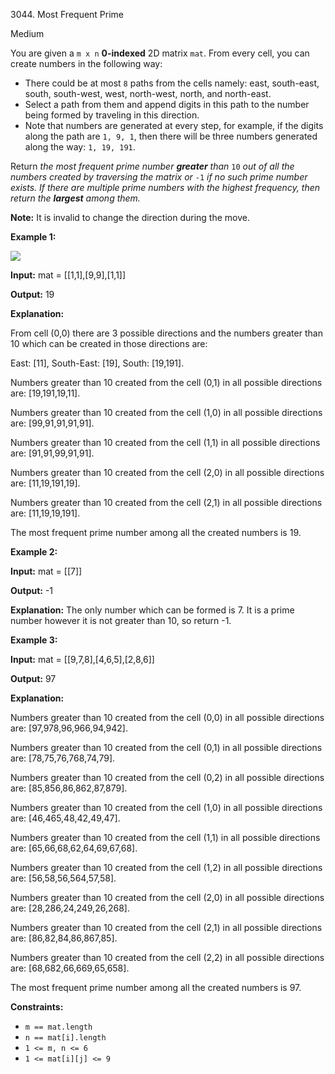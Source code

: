 3044\. Most Frequent Prime

Medium

You are given a `m x n` **0-indexed** 2D matrix `mat`. From every cell, you can create numbers in the following way:

*   There could be at most `8` paths from the cells namely: east, south-east, south, south-west, west, north-west, north, and north-east.
*   Select a path from them and append digits in this path to the number being formed by traveling in this direction.
*   Note that numbers are generated at every step, for example, if the digits along the path are `1, 9, 1`, then there will be three numbers generated along the way: `1, 19, 191`.

Return _the most frequent prime number **greater** than_ `10` _out of all the numbers created by traversing the matrix or_ `-1` _if no such prime number exists. If there are multiple prime numbers with the highest frequency, then return the **largest** among them._

**Note:** It is invalid to change the direction during the move.

**Example 1:**

 **![](https://assets.leetcode.com/uploads/2024/02/15/south)** 

 **Input:** mat = [[1,1],[9,9],[1,1]]

**Output:** 19

**Explanation:**

From cell (0,0) there are 3 possible directions and the numbers greater than 10 which can be created in those directions are:

East: [11], South-East: [19], South: [19,191].

Numbers greater than 10 created from the cell (0,1) in all possible directions are: [19,191,19,11].

Numbers greater than 10 created from the cell (1,0) in all possible directions are: [99,91,91,91,91].

Numbers greater than 10 created from the cell (1,1) in all possible directions are: [91,91,99,91,91].

Numbers greater than 10 created from the cell (2,0) in all possible directions are: [11,19,191,19].

Numbers greater than 10 created from the cell (2,1) in all possible directions are: [11,19,19,191].

The most frequent prime number among all the created numbers is 19.

**Example 2:**

**Input:** mat = [[7]]

**Output:** -1

**Explanation:** The only number which can be formed is 7. It is a prime number however it is not greater than 10, so return -1.

**Example 3:**

**Input:** mat = [[9,7,8],[4,6,5],[2,8,6]]

**Output:** 97

**Explanation:**

Numbers greater than 10 created from the cell (0,0) in all possible directions are: [97,978,96,966,94,942].

Numbers greater than 10 created from the cell (0,1) in all possible directions are: [78,75,76,768,74,79].

Numbers greater than 10 created from the cell (0,2) in all possible directions are: [85,856,86,862,87,879].

Numbers greater than 10 created from the cell (1,0) in all possible directions are: [46,465,48,42,49,47].

Numbers greater than 10 created from the cell (1,1) in all possible directions are: [65,66,68,62,64,69,67,68].

Numbers greater than 10 created from the cell (1,2) in all possible directions are: [56,58,56,564,57,58].

Numbers greater than 10 created from the cell (2,0) in all possible directions are: [28,286,24,249,26,268].

Numbers greater than 10 created from the cell (2,1) in all possible directions are: [86,82,84,86,867,85].

Numbers greater than 10 created from the cell (2,2) in all possible directions are: [68,682,66,669,65,658].

The most frequent prime number among all the created numbers is 97. 

**Constraints:**

*   `m == mat.length`
*   `n == mat[i].length`
*   `1 <= m, n <= 6`
*   `1 <= mat[i][j] <= 9`